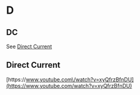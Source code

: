 # D

## DC

See [Direct Current](#direct-current)

## **Direct Current**

[https:\/\/www.youtube.com\/watch?v=xyQfrzBfnDU](https://www.youtube.com/watch?v=xyQfrzBfnDU)

